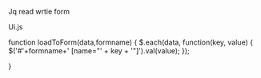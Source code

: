 Jq read wrtie form




Ui.js

function  loadToForm(data,formname)
{
   $.each(data, function(key, value) {
       $('#'+formname+' [name="' + key + '"]').val(value);
   });


}

